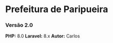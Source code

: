 # Prefeitura de Paripueira

### Versão 2.0


<b>PHP:</b> 8.0
<b>Laravel:</b> 8.x
<b>Autor:</b> Carlos